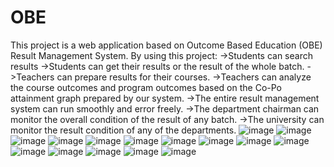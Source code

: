 # OBE
This project is a web application based on Outcome Based Education (OBE) Result Management System. By using this project: 
->Students can search results 
->Students can get their results or the result of the whole batch. 
->Teachers can prepare results for their courses. 
->Teachers can analyze the course outcomes and program outcomes based on the Co-Po attainment graph prepared by our system. 
->The entire result management system can run smoothly and error freely. 
->The department chairman can monitor the overall condition of the result of any batch. 
->The university can monitor the result condition of any of the departments. 
![image](https://github.com/whomping-willow/OBE/assets/51289468/332d5190-f63d-45bf-ab4b-68cf2c13b4c6)
![image](https://github.com/whomping-willow/OBE/assets/51289468/580a508f-a0fb-407a-8728-25f8fd72fb70)
![image](https://github.com/whomping-willow/OBE/assets/51289468/c86b2725-d167-433b-accd-1b27d4ec39d6)
![image](https://github.com/whomping-willow/OBE/assets/51289468/042e635f-65d6-47d7-acec-902c512cd6e8)
![image](https://github.com/whomping-willow/OBE/assets/51289468/b2234a06-2960-4edc-9c62-7f3747585749)
![image](https://github.com/whomping-willow/OBE/assets/51289468/3c7f964a-5f42-450e-912a-0d274bca4604)
![image](https://github.com/whomping-willow/OBE/assets/51289468/8a986297-7800-4339-9fcb-118519a598d4)
![image](https://github.com/whomping-willow/OBE/assets/51289468/0236d46d-3c61-420d-83f3-ac03e513047d)
![image](https://github.com/whomping-willow/OBE/assets/51289468/37c55ac4-45fc-45d1-8ce0-2844f55af453)
![image](https://github.com/whomping-willow/OBE/assets/51289468/022a67ad-9ba8-4ffb-84f9-d7026037fd00)
![image](https://github.com/whomping-willow/OBE/assets/51289468/0e058ed9-95d8-477f-9b8f-e66185b0b51a)
![image](https://github.com/whomping-willow/OBE/assets/51289468/e66ec06d-cad5-4dbb-981d-a323be5b88ec)
![image](https://github.com/whomping-willow/OBE/assets/51289468/a12fe022-a6ad-4fc8-b3b9-fbd399aa9332)
![image](https://github.com/whomping-willow/OBE/assets/51289468/e5ba0320-0b51-48d1-9f84-93250e14c157)
![image](https://github.com/whomping-willow/OBE/assets/51289468/3ec394e7-9139-4d13-915b-66ff9de1a2eb)












